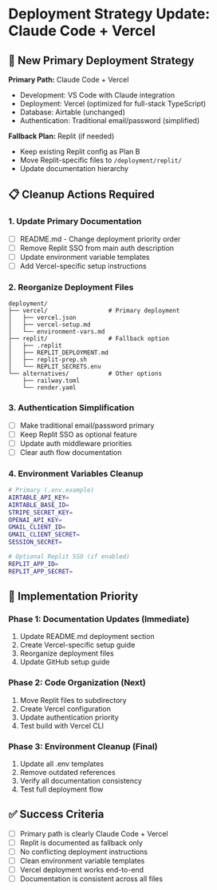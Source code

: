 # Deployment Strategy Update: Claude Code + Vercel

## 🎯 **New Primary Deployment Strategy**

**Primary Path:** Claude Code + Vercel

- Development: VS Code with Claude integration
- Deployment: Vercel (optimized for full-stack TypeScript)
- Database: Airtable (unchanged)
- Authentication: Traditional email/password (simplified)

**Fallback Plan:** Replit (if needed)

- Keep existing Replit config as Plan B
- Move Replit-specific files to `/deployment/replit/`
- Update documentation hierarchy

## 📋 **Cleanup Actions Required**

### **1. Update Primary Documentation**

- [ ] README.md - Change deployment priority order
- [ ] Remove Replit SSO from main auth description
- [ ] Update environment variable templates
- [ ] Add Vercel-specific setup instructions

### **2. Reorganize Deployment Files**

```
deployment/
├── vercel/                 # Primary deployment
│   ├── vercel.json
│   ├── vercel-setup.md
│   └── environment-vars.md
├── replit/                 # Fallback option
│   ├── .replit
│   ├── REPLIT_DEPLOYMENT.md
│   ├── replit-prep.sh
│   └── REPLIT_SECRETS.env
└── alternatives/           # Other options
    ├── railway.toml
    └── render.yaml
```

### **3. Authentication Simplification**

- [ ] Make traditional email/password primary
- [ ] Keep Replit SSO as optional feature
- [ ] Update auth middleware priorities
- [ ] Clear auth flow documentation

### **4. Environment Variables Cleanup**

```bash
# Primary (.env.example)
AIRTABLE_API_KEY=
AIRTABLE_BASE_ID=
STRIPE_SECRET_KEY=
OPENAI_API_KEY=
GMAIL_CLIENT_ID=
GMAIL_CLIENT_SECRET=
SESSION_SECRET=

# Optional Replit SSO (if enabled)
REPLIT_APP_ID=
REPLIT_APP_SECRET=
```

## 🚀 **Implementation Priority**

### **Phase 1: Documentation Updates (Immediate)**

1. Update README.md deployment section
2. Create Vercel-specific setup guide
3. Reorganize deployment files
4. Update GitHub setup guide

### **Phase 2: Code Organization (Next)**

1. Move Replit files to subdirectory
2. Create Vercel configuration
3. Update authentication priority
4. Test build with Vercel CLI

### **Phase 3: Environment Cleanup (Final)**

1. Update all .env templates
2. Remove outdated references
3. Verify all documentation consistency
4. Test full deployment flow

## ✅ **Success Criteria**

- [ ] Primary path is clearly Claude Code + Vercel
- [ ] Replit is documented as fallback only
- [ ] No conflicting deployment instructions
- [ ] Clean environment variable templates
- [ ] Vercel deployment works end-to-end
- [ ] Documentation is consistent across all files
